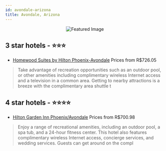 ```yaml
---
id: avondale-arizona
title: Avondale, Arizona
---
```


<center><img src="https://i.travelapi.com/hotels/2000000/1570000/1563700/1563616/028eed1c_z.jpg" alt="Featured Image" /></center>


##  3 star hotels - ⭐️⭐️⭐️

-    [Homewood Suites by Hilton Phoenix-Avondale](https://us.hurb.com/br/hotels/avondale/homewood-suites-by-hilton-phoenix-avondale-JNP-JP274100?cmp=18055) Prices from R$726.05
   > Take advantage of recreation opportunities such as an outdoor pool, or other amenities including complimentary wireless Internet access and a television in a common area. Getting to nearby attractions is a breeze with the complimentary area shuttle t

##  4 star hotels - ⭐️⭐️⭐️⭐️

-    [Hilton Garden Inn Phoenix/Avondale](https://us.hurb.com/br/hotels/avondale/hilton-garden-inn-phoenix-avondale-JNP-JP067559?cmp=18055) Prices from R$700.98
   > Enjoy a range of recreational amenities, including an outdoor pool, a spa tub, and a 24-hour fitness center. This hotel also features complimentary wireless Internet access, concierge services, and wedding services. Guests can get around on the compl
